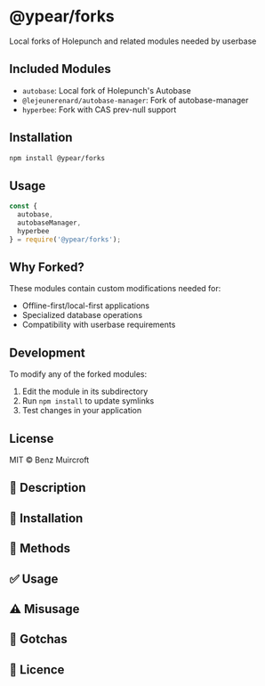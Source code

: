 # @ypear/forks

Local forks of Holepunch and related modules needed by userbase

## Included Modules

- `autobase`: Local fork of Holepunch's Autobase
- `@lejeunerenard/autobase-manager`: Fork of autobase-manager
- `hyperbee`: Fork with CAS prev-null support

## Installation

```bash
npm install @ypear/forks
```

## Usage

```javascript
const {
  autobase,
  autobaseManager,
  hyperbee
} = require('@ypear/forks');
```

## Why Forked?

These modules contain custom modifications needed for:
- Offline-first/local-first applications
- Specialized database operations
- Compatibility with userbase requirements

## Development

To modify any of the forked modules:
1. Edit the module in its subdirectory
2. Run `npm install` to update symlinks
3. Test changes in your application

## License

MIT © Benz Muircroft

## 👀 Description

## 💾 Installation

## 🧰 Methods

## ✅ Usage

## ⚠️ Misusage

## 🤯 Gotchas

## 📜 Licence
